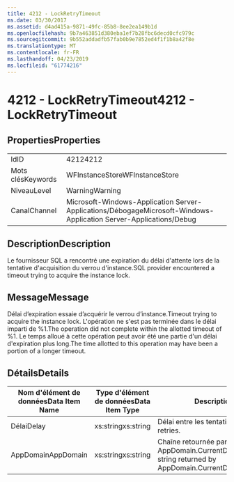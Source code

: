 ```yaml
---
title: 4212 - LockRetryTimeout
ms.date: 03/30/2017
ms.assetid: d4ad415a-9871-49fc-85b8-8ee2ea149b1d
ms.openlocfilehash: 9b7a463851d380eba1ef7b28fbc6decd0cfc979c
ms.sourcegitcommit: 9b552addadfb57fab0b9e7852ed4f1f1b8a42f8e
ms.translationtype: MT
ms.contentlocale: fr-FR
ms.lasthandoff: 04/23/2019
ms.locfileid: "61774216"
---
```

# <a name="4212---lockretrytimeout"></a><span data-ttu-id="60f17-102">4212 - LockRetryTimeout</span><span class="sxs-lookup"><span data-stu-id="60f17-102">4212 - LockRetryTimeout</span></span>
## <a name="properties"></a><span data-ttu-id="60f17-103">Properties</span><span class="sxs-lookup"><span data-stu-id="60f17-103">Properties</span></span>  
  
|||  
|-|-|  
|<span data-ttu-id="60f17-104">Id</span><span class="sxs-lookup"><span data-stu-id="60f17-104">ID</span></span>|<span data-ttu-id="60f17-105">4212</span><span class="sxs-lookup"><span data-stu-id="60f17-105">4212</span></span>|  
|<span data-ttu-id="60f17-106">Mots clés</span><span class="sxs-lookup"><span data-stu-id="60f17-106">Keywords</span></span>|<span data-ttu-id="60f17-107">WFInstanceStore</span><span class="sxs-lookup"><span data-stu-id="60f17-107">WFInstanceStore</span></span>|  
|<span data-ttu-id="60f17-108">Niveau</span><span class="sxs-lookup"><span data-stu-id="60f17-108">Level</span></span>|<span data-ttu-id="60f17-109">Warning</span><span class="sxs-lookup"><span data-stu-id="60f17-109">Warning</span></span>|  
|<span data-ttu-id="60f17-110">Canal</span><span class="sxs-lookup"><span data-stu-id="60f17-110">Channel</span></span>|<span data-ttu-id="60f17-111">Microsoft-Windows-Application Server-Applications/Débogage</span><span class="sxs-lookup"><span data-stu-id="60f17-111">Microsoft-Windows-Application Server-Applications/Debug</span></span>|  
  
## <a name="description"></a><span data-ttu-id="60f17-112">Description</span><span class="sxs-lookup"><span data-stu-id="60f17-112">Description</span></span>  
 <span data-ttu-id="60f17-113">Le fournisseur SQL a rencontré une expiration du délai d'attente lors de la tentative d'acquisition du verrou d'instance.</span><span class="sxs-lookup"><span data-stu-id="60f17-113">SQL provider encountered a timeout trying to acquire the instance lock.</span></span>  
  
## <a name="message"></a><span data-ttu-id="60f17-114">Message</span><span class="sxs-lookup"><span data-stu-id="60f17-114">Message</span></span>  
 <span data-ttu-id="60f17-115">Délai d’expiration essaie d’acquérir le verrou d’instance.</span><span class="sxs-lookup"><span data-stu-id="60f17-115">Timeout trying to acquire the instance lock.</span></span>  <span data-ttu-id="60f17-116">L'opération ne s'est pas terminée dans le délai imparti de %1.</span><span class="sxs-lookup"><span data-stu-id="60f17-116">The operation did not complete within the allotted timeout of %1.</span></span> <span data-ttu-id="60f17-117">Le temps alloué à cette opération peut avoir été une partie d'un délai d'expiration plus long.</span><span class="sxs-lookup"><span data-stu-id="60f17-117">The time allotted to this operation may have been a portion of a longer timeout.</span></span>  
  
## <a name="details"></a><span data-ttu-id="60f17-118">Détails</span><span class="sxs-lookup"><span data-stu-id="60f17-118">Details</span></span>  
  
|<span data-ttu-id="60f17-119">Nom d'élément de données</span><span class="sxs-lookup"><span data-stu-id="60f17-119">Data Item Name</span></span>|<span data-ttu-id="60f17-120">Type d'élément de données</span><span class="sxs-lookup"><span data-stu-id="60f17-120">Data Item Type</span></span>|<span data-ttu-id="60f17-121">Description</span><span class="sxs-lookup"><span data-stu-id="60f17-121">Description</span></span>|  
|--------------------|--------------------|-----------------|  
|<span data-ttu-id="60f17-122">Délai</span><span class="sxs-lookup"><span data-stu-id="60f17-122">Delay</span></span>|<span data-ttu-id="60f17-123">xs:string</span><span class="sxs-lookup"><span data-stu-id="60f17-123">xs:string</span></span>|<span data-ttu-id="60f17-124">Délai entre les tentatives.</span><span class="sxs-lookup"><span data-stu-id="60f17-124">The delay between retries.</span></span>|  
|<span data-ttu-id="60f17-125">AppDomain</span><span class="sxs-lookup"><span data-stu-id="60f17-125">AppDomain</span></span>|<span data-ttu-id="60f17-126">xs:string</span><span class="sxs-lookup"><span data-stu-id="60f17-126">xs:string</span></span>|<span data-ttu-id="60f17-127">Chaîne retournée par AppDomain.CurrentDomain.FriendlyName.</span><span class="sxs-lookup"><span data-stu-id="60f17-127">The string returned by AppDomain.CurrentDomain.FriendlyName.</span></span>|
